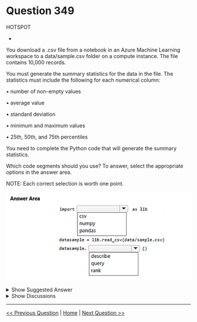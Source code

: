 # Question 349

HOTSPOT

-

You download a .csv file from a notebook in an Azure Machine Learning workspace to a data/sample.csv folder on a compute instance. The file contains 10,000 records.

You must generate the summary statistics for the data in the file. The statistics must include the following for each numerical column:

• number of non-empty values

• average value

• standard deviation

• minimum and maximum values

• 25th, 50th, and 75th percentiles

You need to complete the Python code that will generate the summary statistics.

Which code segments should you use? To answer, select the appropriate options in the answer area.

NOTE: Each correct selection is worth one point.

![Question Image](../images/q349_q_image550.png)

<details>
  <summary>Show Suggested Answer</summary>

<img src="../images/q349_ans_0_image551.png" alt="Answer Image"><br>

</details>

<details>
  <summary>Show Discussions</summary>

<blockquote><p><strong>Lion007</strong> <code>(Fri 28 Jun 2024 19:41)</code> - <em>Upvotes: 1</em></p><p>Correct, the answers are: pandas and describe
pandas is a Python library for data manipulation and analysis, particularly suited for handling tabular data like csv files and performing statistical analysis, which includes generating summary statistics such as the describe() function to generate descriptive statistics.

Wrong Answers:

- csv module does not provide the functionality for statistical analysis required for this task.
- numpy is primarily for lower-level array operations and does not provide high-level data analysis functions like describe().
- query is used to filter data based on a query expression, not to generate summary statistics.
- rank is used to provide rank values to each entry in the series, not to generate descriptive statistics.</p></blockquote>
<blockquote><p><strong>Mikku123</strong> <code>(Wed 07 Feb 2024 14:41)</code> - <em>Upvotes: 1</em></p><p>correct!</p></blockquote>

</details>

---

[<< Previous Question](question_348.md) | [Home](../index.md) | [Next Question >>](question_350.md)
